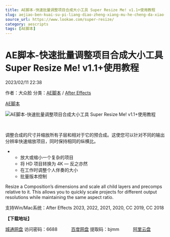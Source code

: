 ```yaml
---
title: AE脚本-快速批量调整项目合成大小工具 Super Resize Me! v1.1+使用教程
slug: aejiao-ben-kuai-su-pi-liang-diao-zheng-xiang-mu-he-cheng-da-xiao-gong-ju-super-resize-me-v1-1-shi-yong-jiao-cheng
source_url: https://www.lookae.com/super-resize/
category: aescripts
tags: [AE脚本]
---
```

# AE脚本-快速批量调整项目合成大小工具 Super Resize Me! v1.1+使用教程

2023/02/11 22:38

作者：大众脸
分类：[AE脚本](https://www.lookae.com/after-effects/aescripts/) / [After Effects](https://www.lookae.com/after-effects/)

[AE脚本](https://www.lookae.com/tag/ae%e8%84%9a%e6%9c%ac/)

![AE脚本-快速批量调整项目合成大小工具 Super Resize Me! v1.1+使用教程](https://www.lookae.com/wp-content/uploads/2023/02/Super-Resize-Me.jpg "AE脚本-快速批量调整项目合成大小工具 Super Resize Me! v1.1+使用教程-LookAE.com")

[﻿](https://cloud.video.taobao.com//play/u/705956171/p/1/e/6/t/1/396420560175.mp4)

调整合成的尺寸并缩放所有子层和相对于它的预合成。这使您可以针对不同的输出分辨率快速缩放项目，同时保持相同的纵横比。

* + 放大或缩小一个复杂的项目
  + 将 HD 项目转换为 4K — 反之亦然
  + 在工作时调整个人伴奏的大小
  + 批量版本控制

Resize a Composition’s dimensions and scale all child layers and precomps relative to it. This allows you to quickly scale projects for different output resolutions while maintaining the same aspect ratio.

支持Win/Mac系统：After Effects 2023, 2022, 2021, 2020, CC 2019, CC 2018

**【下载地址】**

[城通网盘](https://url70.ctfile.com/f/2827370-806507310-ec0197?p=4431) 访问密码：6688           [百度网盘](https://pan.baidu.com/s/1BDk5uwTdoTxIYxghM84DAw?pwd=bjmm) 提取码：bjmm           [阿里云盘](https://www.aliyundrive.com/s/NRKNtCNUkzL)
